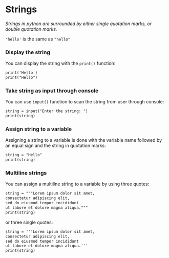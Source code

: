 # Strings

_Strings in python are surrounded by either single quotation marks, or double quotation marks._

`'hello'` is the same as `"hello"`

### Display the string
You can display the string with the `print()` function:
```md
print('Hello')
print("Hello")
```

### Take string as input through console
You can use `input()` function to scan the string from user through console:
```md
string = input("Enter the string: ")
print(string)
```

### Assign string to a variable
Assigning a string to a variable is done with the variable name followed by an equal sign and the string in quotation marks:
```md
string = "Hello"
print(string)
```

### Multiline strings
You can assign a multiline string to a variable by using three quotes:
```md
string = """Lorem ipsum dolor sit amet,
consectetur adipiscing elit,
sed do eiusmod tempor incididunt
ut labore et dolore magna aliqua."""
print(string)
```

or three single quotes:
```md
string = '''Lorem ipsum dolor sit amet,
consectetur adipiscing elit,
sed do eiusmod tempor incididunt
ut labore et dolore magna aliqua.'''
print(string)
```
